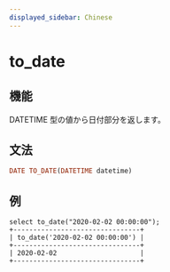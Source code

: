 ```yaml
---
displayed_sidebar: Chinese
---
```


# to_date

## 機能

DATETIME 型の値から日付部分を返します。

## 文法

```Haskell
DATE TO_DATE(DATETIME datetime)
```

## 例

```Plain Text
select to_date("2020-02-02 00:00:00");
+--------------------------------+
| to_date('2020-02-02 00:00:00') |
+--------------------------------+
| 2020-02-02                     |
+--------------------------------+
```
